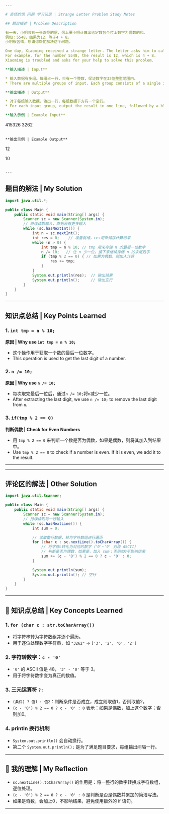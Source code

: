 ```yaml
---

# 奇怪的信 问题 学习记录 | Strange Letter Problem Study Notes

## 题目描述 | Problem Description

有一天，小明收到一张奇怪的信，信上要小明计算出给定数各个位上数字为偶数的和。
例如：5548，结果为12，等于4 + 8。
小明很苦恼，想请你帮忙解决这个问题。

One day, Xiaoming received a strange letter. The letter asks him to calculate the sum of the even digits in a given number.
For example, for the number 5548, the result is 12, which is 4 + 8.
Xiaoming is troubled and asks for your help to solve this problem.

**输入描述 | Input**

* 输入数据有多组。每组占一行，只有一个整数，保证数字在32位整型范围内。
* There are multiple groups of input. Each group consists of a single integer, and the number is guaranteed to be within the 32-bit integer range.

**输出描述 | Output**

* 对于每组输入数据，输出一行，每组数据下方有一个空行。
* For each input group, output the result in one line, followed by a blank line after each output.

**输入示例 | Example Input**

```
415326
3262
```

**输出示例 | Example Output**

```
12

10
```

---
```


## 题目的解法 | My Solution

```java
import java.util.*;

public class Main {
    public static void main(String[] args) {
        Scanner sc = new Scanner(System.in);
        // 继续读取输入，直到没有更多输入
        while (sc.hasNextInt()) {
            int n = sc.nextInt();
            int res = 0;    // 准备就绪，res用来储存计算结果
            while (n > 0) {
                int tmp = n % 10; // tmp 用来存储 n 的最后一位数字
                n /= 10;   // 让 n 少一位，接下来继续存储 n 的末尾数字
                if (tmp % 2 == 0) { // 如果为偶数，则加入计算
                    res += tmp;
                }
            }
            System.out.println(res);  // 输出结果
            System.out.println();     // 输出空行
        }
    }
}
```

---

## 知识点总结 | Key Points Learned

### 1. `int tmp = n % 10;`

**原因 | Why use `int tmp = n % 10;`**

* 这个操作用于获取一个数的最后一位数字。
* This operation is used to get the last digit of a number.

### 2. `n /= 10;`

**原因 | Why use `n /= 10;`**

* 每次取完最后一位后，通过`n /= 10;`将`n`减少一位。
* After extracting the last digit, we use `n /= 10;` to remove the last digit from `n`.

### 3. `if(tmp % 2 == 0)`

**判断偶数 | Check for Even Numbers**

* 用 `tmp % 2 == 0` 来判断一个数是否为偶数，如果是偶数，则将其加入到结果中。
* Use `tmp % 2 == 0` to check if a number is even. If it is even, we add it to the result.

---

---

## 评论区的解法 | Other Solution

```java
import java.util.Scanner;

public class Main {
    public static void main(String[] args) {
        Scanner sc = new Scanner(System.in);
        // 持续读取每一行输入
        while (sc.hasNextLine()) {
            int sum = 0;

            // 读取整行数据，转为字符数组进行遍历
            for (char c : sc.nextLine().toCharArray()) {
                // 将字符c转化为对应的数字（'0'~'9' 对应 ASCII）
                // 判断是否为偶数，如果是，加入 sum；否则加0不影响结果
                sum += (c - '0') % 2 == 0 ? c - '0' : 0;
            }

            System.out.println(sum);
            System.out.println(); // 空行
        }
    }
}
```

---

## 🎯 知识点总结 | Key Concepts Learned

### 1. `for (char c : str.toCharArray())`

* 将字符串转为字符数组并逐个遍历。
* 用于逐位处理数字字符串，如 `"3262"` → `['3', '2', '6', '2']`

### 2. 字符转数字：`c - '0'`

* `'0'` 的 ASCII 值是 48，`'3' - '0'` 等于 3。
* 用于将字符数字变为真正的数值。

### 3. 三元运算符 `?:`

* `(条件) ? 值1 : 值2`：判断条件是否成立，成立则取值1，否则取值2。
* `(c - '0') % 2 == 0 ? c - '0' : 0` 表示：如果是偶数，加上这个数字；否则加0。

### 4. println 换行机制

* `System.out.println()` 会自动换行。
* 第二个 `System.out.println();` 是为了满足题目要求，每组输出间隔一行。

---

## 🧠 我的理解 | My Reflection

* `sc.nextLine().toCharArray()` 的作用是：将一整行的数字转换成字符数组，逐位处理。
* `(c - '0') % 2 == 0 ? c - '0' : 0` 是判断是否是偶数并累加的简洁写法。
* 如果是奇数，会加上0，不影响结果，避免使用额外的 if 语句。

---
